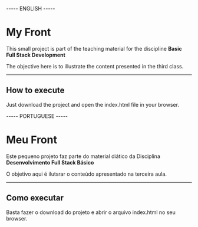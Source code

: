 ----- ENGLISH -----

# My Front

This small project is part of the teaching material for the discipline **Basic Full Stack Development**

The objective here is to illustrate the content presented in the third class.

---
## How to execute

Just download the project and open the index.html file in your browser.

----- PORTUGUESE -----

# Meu Front

Este pequeno projeto faz parte do material diático da Disciplina **Desenvolvimento Full Stack Básico** 

O objetivo aqui é ilutsrar o conteúdo apresentado na terceira aula.

---
## Como executar

Basta fazer o download do projeto e abrir o arquivo index.html no seu browser.
